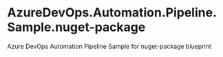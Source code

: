 # AzureDevOps.Automation.Pipeline.Sample.nuget-package
Azure DevOps Automation Pipeline Sample for nuget-package blueprint
